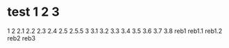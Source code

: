 # test 1 2 3
1
2
2.1
2.2
2.3
2.4
2.5
2.5.5
3
3.1
3.2
3.3
3.4
3.5
3.6
3.7
3.8
reb1
reb1.1
reb1.2
reb2
reb3
